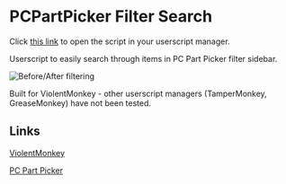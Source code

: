 # PCPartPicker Filter Search 
Click [this link](https://github.com/RyanHx/pcpp-filter-search/raw/refs/heads/main/pcpp-filter-search.user.js) to open the script in your userscript manager.

Userscript to easily search through items in PC Part Picker filter sidebar.

![Before/After filtering](https://github.com/user-attachments/assets/9fa69d5b-f212-4e1e-a61d-2dccd99bb846)

Built for ViolentMonkey - other userscript managers (TamperMonkey, GreaseMonkey) have not been tested.

## Links
[ViolentMonkey](https://violentmonkey.github.io/)

[PC Part Picker](https://pcpartpicker.com/)
